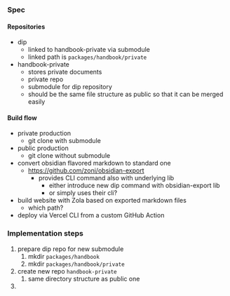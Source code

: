 ### Spec

#### Repositories
- dip
	- linked to handbook-private via submodule 
	- linked path is `packages/handbook/private`
- handbook-private
	- stores private documents
	- private repo
	- submodule for dip repository
	- should be the same file structure as public so that it can be merged easily

#### Build flow
- private production
	- git clone with submodule
- public production
	- git clone without submodule
- convert obsidian flavored markdown to standard one 
	- https://github.com/zoni/obsidian-export
		- provides CLI command also with underlying lib
			- either introduce new dip command with obsidian-export lib
			- or simply uses their cli?
- build website with Zola based on exported markdown files
	- which path?
- deploy via Vercel CLI from a custom GitHub Action

### Implementation steps
1. prepare dip repo for new submodule
	1. mkdir `packages/handbook`
	2. mkdir `packages/handbook/private`
2. create new repo `handbook-private`
	1. same directory structure as public one
3. 